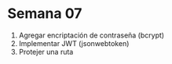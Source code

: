# Semana 07
1. Agregar encriptación de contraseña (bcrypt)
2. Implementar JWT (jsonwebtoken)
3. Protejer una ruta

